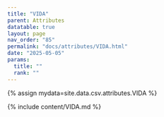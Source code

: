 ```yaml
---
title: "VIDA"
parent: Attributes
datatable: true
layout: page
nav_order: "85"
permalink: "docs/attributes/VIDA.html"
date: "2025-05-05"
params:
  title: ""
  rank: ""
---
```

{% assign mydata=site.data.csv.attributes.VIDA %} 

{% include content/VIDA.md %}
